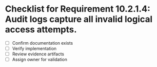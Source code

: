 # Checklist for Requirement 10.2.1.4: Audit logs capture all invalid logical access attempts.

- [ ] Confirm documentation exists
- [ ] Verify implementation
- [ ] Review evidence artifacts
- [ ] Assign owner for validation
